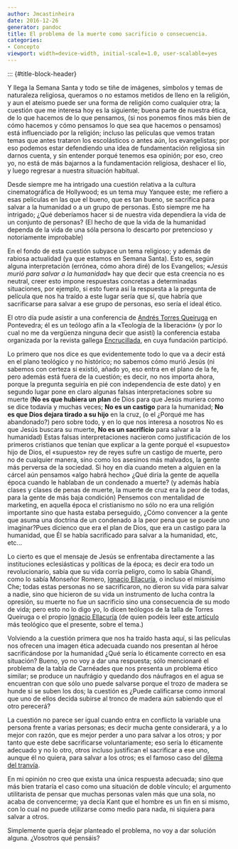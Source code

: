 ```yaml
---
author: Jmcastinheira
date: 2016-12-26
generator: pandoc
title: El problema de la muerte como sacrificio o consecuencia.
categories:
- Concepto
viewport: width=device-width, initial-scale=1.0, user-scalable=yes
---
```


::: {#title-block-header}

Y llega la Semana Santa y todo se tiñe de imágenes, símbolos y temas de
naturaleza religiosa, queramos o no estamos metidos de lleno en la
religión, y aun el ateísmo puede ser una forma de religión como
cualquier otra; la cuestión que me interesa hoy es la siguiente; buena
parte de nuestra ética, de lo que hacemos de lo que pensamos, (si nos
ponemos finos más bien de cómo hacemos y cómo pensamos lo que sea que
hacemos o pensamos) está influenciado por la religión; incluso las
películas que vemos tratan temas que antes trataron los escolásticos o
antes aún, los evangelistas; por eso podemos estar defendiendo una idea
de fundamentación religiosa sin darnos cuenta, y sin entender porqué
tenemos esa opinión; por eso, creo yo, no está de más bajarnos a la
fundamentación religiosa, deshacer el lío, y luego regresar a nuestra
situación habitual.

Desde siempre me ha intrigado una cuestión relativa a la cultura
cinematográfica de Hollywood; es un tema muy Yanquee este; me refiero a
esas películas en las que el bueno, que es tan bueno, se sacrifica para
salvar a la humanidad o a un grupo de personas. Esto siempre me ha
intrigado; ¿Qué deberíamos hacer si de nuestra vida dependiera la vida
de un conjunto de personas? (El hecho de que la vida de la humanidad
dependa de la vida de una sóla persona lo descarto por pretencioso y
notoriamente improbable)

En el fondo de esta cuestión subyace un tema religioso; y además de
rabiosa actualidad (ya que estamos en Semana Santa). Esto es, según
alguna interpretación (errónea, cómo ahora diré) de los Evangelios;
«*Jesús murió para salvar a la humanidad*» hay que decir que esta
creencia no es neutral, creer esto impone respuestas concretas a
determinadas situaciones, por ejemplo, si esto fuera así la respuesta a
la pregunta de película que nos ha traído a este lugar sería que sí, que
habría que sacrificarse para salvar a ese grupo de personas, eso sería
el ideal ético.

El otro día pude asistir a una conferencia de [Andrés Torres
Queiruga](http://gl.wikipedia.org/wiki/Andr%C3%A9s_Torres_Queiruga) en
Pontevedra; él es un teólogo afín a la «Teología de la liberación» (y
por lo cual no me da vergüenza ninguna decir que asistí) la conferencia
estaba organizada por la revista gallega
[Encrucillada](http://www.encrucillada.org.es/que.html), en cuya
fundación participó.

Lo primero que nos dice es que evidentemente todo lo que va a decir está
en el plano teológico y no histórico; no sabemos cómo murió Jesús (ni
sabemos con certeza si existió, añado yo, eso entra en el plano de la
fe, pero además está fuera de la cuestión; es decir, no nos importa
ahora, porque la pregunta seguiría en pié con independencia de este
dato) y en segundo lugar pone en claro algunas falsas interpretaciones
sobre su muerte (**No es que hubiera un plan** de Dios para que Jesús
muriera como se dice todavía y muchas veces; **No es un castigo** para
la humanidad; **No es que Dios dejara tirado a su hijo** en la cruz, (o
el ¿Porqué me has abandonado?) pero sobre todo, y en lo que nos interesa
a nosotros No es que Jesús buscara su muerte, **No es un sacrificio**
para salvar a la humanidad) Estas falsas interpretaciones nacieron como
justificación de los primeros cristianos que tenían que explicar a la
gente porqué el «supuesto» hijo de Dios, el «supuesto» rey de reyes
sufre un castigo de muerte, pero no de cualquier manera, sino como los
asesinos más malvados, la gente más perversa de la sociedad. Si hoy en
día cuando meten a alguien en la cárcel aún pensamos «algo habrá hecho»
¿Qué diría la gente de aquella época cuando le hablaban de un condenado
a muerte? (y además había clases y clases de penas de muerte, la muerte
de cruz era la peor de todas, para la gente de más baja condición)
Pensemos con mentalidad de marketing, en aquella época el cristianismo
no sólo no era una religión importante sino que hasta estaba perseguido,
¿Cómo convencer a la gente que asuma una doctrina de un condenado a la
peor pena que se puede uno imaginar?Pues dicienco que era el plan de
Dios, que era un castigo para la humanidad, que Él se había sacrificado
para salvar a la humanidad, etc, etc...

Lo cierto es que el mensaje de Jesús se enfrentaba directamente a las
instituciones eclesiásticas y políticas de la época; es decir era todo
un revolucionario, sabía que su vida corría peligro, como lo sabía
Ghandi, como lo sabía Monseñor Romero, [Ignacio
Ellacuría](http://entelequia.bligoo.com/content/view/132151/Ignacio-Ellacuria.html),
o incluso el mismísimo Che; todas estas personas no se sacrificaron, no
dieron su vida para salvar a nadie, sino que hicieron de su vida un
instrumento de lucha contra la opresión, su muerte no fue un sacrificio
sino una consecuencia de su modo de vida; pero esto no lo digo yo, lo
dicen teólogos de la talla de Torres Queiruga o el propio [Ignacio
Ellacuría](http://entelequia.bligoo.com/content/view/132151/Ignacio-Ellacuria.html)
(de quien podéis leer [este
artículo](http://www.redescristianas.net/2007/04/07/por-que-muere-jesus-y-por-que-lo-matan-ignacio-ellacuria/)
más teológico que el presente, sobre el tema.)

Volviendo a la cuestión primera que nos ha traído hasta aquí, si las
películas nos ofrecen una imagen ética adecuada cuando nos presentan al
héroe sacrificándose por la humanidad ¿Qué sería lo éticamente correcto
en esa situación? Bueno, yo no voy a dar una respuesta; sólo mencionaré
el problema de la tabla de Carnéades que nos presenta un problema ético
similar; se produce un naufrágio y quedando dos náufragos en el agua se
encuentran con que sólo uno puede salvarse porque el trozo de madera se
hunde si se suben los dos; la cuestión es ¿Puede calificarse como
inmoral que uno de ellos decida subirse al tronco de madera aún sabiendo
que el otro perecerá?

La cuestión no parece ser igual cuando entra en conflicto la variable
una persona frente a varias personas; es decir mucha gente considerará,
y a lo mejor con razón, que es mejor perder a uno para salvar a los
otros; y por tanto que este debe sacrificarse voluntariamente; eso sería
lo éticamente adecuado y no lo otro, otros incluso justifican el
sacrificar a ese uno, aunque él no quiera, para salvar a los otros; es
el famoso caso del [dilema del
tranvía](http://es.wikipedia.org/wiki/Dilema_del_tranv%C3%ADa#Definici.C3.B3n_del_problema).

En mi opinión no creo que exista una única respuesta adecuada; sino que
más bien trataría el caso como una situación de doble vínculo; el
argumento utilitarista de pensar que muchas personas valen más que una
sola, no acaba de convencerme; ya decía Kant que el hombre es un fin en
si mismo, con lo cual no puede utilizarse como medio para nada, ni
siquiera para salvar a otros.

Simplemente quería dejar planteado el problema, no voy a dar solución
alguna. ¿Vosotros qué pensáis?
